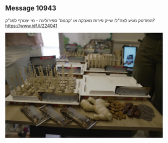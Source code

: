 ## Message 10943

הפודטק מגיע לצה"ל:
שייק פירות מאבקה או 'קבנוס' ספירולינה - מי יצטרף למנ"ק?
https://www.idf.il/224041

![Photo](10943/10943_photo.jpg)
